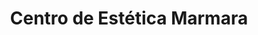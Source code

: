 ---
title: "Centro de Estética Marmara"
url: /badia-del-valles/centro-de-estetica-marmara/
shop: cosméticos
---